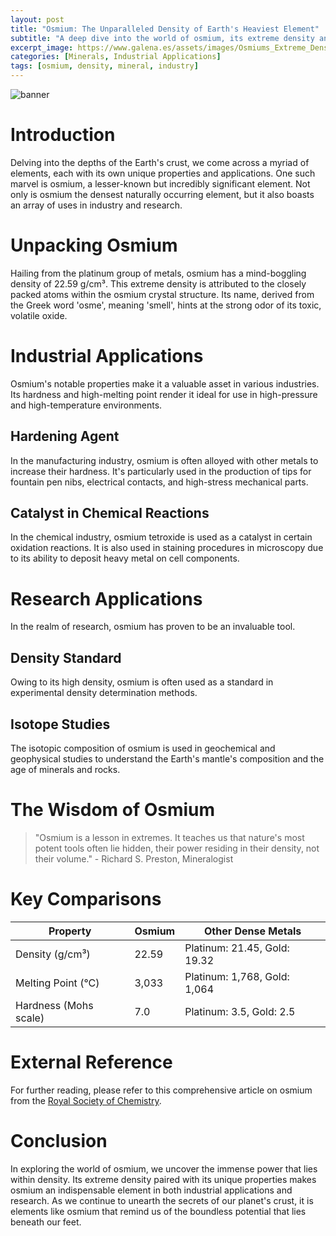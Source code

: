 ```yaml
---
layout: post
title: "Osmium: The Unparalleled Density of Earth's Heaviest Element"
subtitle: "A deep dive into the world of osmium, its extreme density and significant applications in industry and research."
excerpt_image: https://www.galena.es/assets/images/Osmiums_Extreme_Density.png
categories: [Minerals, Industrial Applications]
tags: [osmium, density, mineral, industry]
---
```


![banner](https://www.galena.es/assets/images/Osmiums_Extreme_Density.png "Close-up image of osmium crystals showcasing their metallic luster, highlighting the element's extreme density. The background features mining equipment and geological tools, symbolizing its industrial and research applications.")

# Introduction

Delving into the depths of the Earth's crust, we come across a myriad of elements, each with its own unique properties and applications. One such marvel is osmium, a lesser-known but incredibly significant element. Not only is osmium the densest naturally occurring element, but it also boasts an array of uses in industry and research.

# Unpacking Osmium

Hailing from the platinum group of metals, osmium has a mind-boggling density of 22.59 g/cm³. This extreme density is attributed to the closely packed atoms within the osmium crystal structure. Its name, derived from the Greek word 'osme', meaning 'smell', hints at the strong odor of its toxic, volatile oxide.

# Industrial Applications

Osmium's notable properties make it a valuable asset in various industries. Its hardness and high-melting point render it ideal for use in high-pressure and high-temperature environments.

## Hardening Agent

In the manufacturing industry, osmium is often alloyed with other metals to increase their hardness. It's particularly used in the production of tips for fountain pen nibs, electrical contacts, and high-stress mechanical parts.

## Catalyst in Chemical Reactions

In the chemical industry, osmium tetroxide is used as a catalyst in certain oxidation reactions. It is also used in staining procedures in microscopy due to its ability to deposit heavy metal on cell components.

# Research Applications

In the realm of research, osmium has proven to be an invaluable tool.

## Density Standard

Owing to its high density, osmium is often used as a standard in experimental density determination methods.

## Isotope Studies

The isotopic composition of osmium is used in geochemical and geophysical studies to understand the Earth's mantle's composition and the age of minerals and rocks.

# The Wisdom of Osmium

> "Osmium is a lesson in extremes. It teaches us that nature's most potent tools often lie hidden, their power residing in their density, not their volume." - Richard S. Preston, Mineralogist

# Key Comparisons

| Property | Osmium | Other Dense Metals |
| --- | --- | --- |
| Density (g/cm³) | 22.59 | Platinum: 21.45, Gold: 19.32 |
| Melting Point (°C) | 3,033 | Platinum: 1,768, Gold: 1,064 |
| Hardness (Mohs scale) | 7.0 | Platinum: 3.5, Gold: 2.5 |

# External Reference

For further reading, please refer to this comprehensive article on osmium from the [Royal Society of Chemistry](https://www.rsc.org/periodic-table/element/76/osmium).

# Conclusion

In exploring the world of osmium, we uncover the immense power that lies within density. Its extreme density paired with its unique properties makes osmium an indispensable element in both industrial applications and research. As we continue to unearth the secrets of our planet's crust, it is elements like osmium that remind us of the boundless potential that lies beneath our feet.